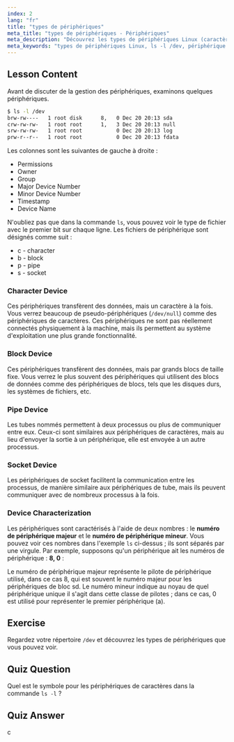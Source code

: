 ```yaml
---
index: 2
lang: "fr"
title: "types de périphériques"
meta_title: "types de périphériques - Périphériques"
meta_description: "Découvrez les types de périphériques Linux (caractère, bloc, tube, socket) et comment les identifier à l'aide de `ls -l /dev`. Comprenez les numéros de périphérique majeur/mineur. Tutoriel Linux pour débutants."
meta_keywords: "types de périphériques Linux, ls -l /dev, périphérique de caractères, périphérique de blocs, numéro de périphérique majeur mineur, tutoriel Linux, guide Linux, débutant"
---
```


## Lesson Content

Avant de discuter de la gestion des périphériques, examinons quelques périphériques.

```bash
$ ls -l /dev
brw-rw----   1 root disk      8,   0 Dec 20 20:13 sda
crw-rw-rw-   1 root root      1,   3 Dec 20 20:13 null
srw-rw-rw-   1 root root           0 Dec 20 20:13 log
prw-r--r--   1 root root           0 Dec 20 20:13 fdata
```

Les colonnes sont les suivantes de gauche à droite :

- Permissions
- Owner
- Group
- Major Device Number
- Minor Device Number
- Timestamp
- Device Name

N'oubliez pas que dans la commande `ls`, vous pouvez voir le type de fichier avec le premier bit sur chaque ligne. Les fichiers de périphérique sont désignés comme suit :

- c - character
- b - block
- p - pipe
- s - socket

### Character Device

Ces périphériques transfèrent des données, mais un caractère à la fois. Vous verrez beaucoup de pseudo-périphériques (`/dev/null`) comme des périphériques de caractères. Ces périphériques ne sont pas réellement connectés physiquement à la machine, mais ils permettent au système d'exploitation une plus grande fonctionnalité.

### Block Device

Ces périphériques transfèrent des données, mais par grands blocs de taille fixe. Vous verrez le plus souvent des périphériques qui utilisent des blocs de données comme des périphériques de blocs, tels que les disques durs, les systèmes de fichiers, etc.

### Pipe Device

Les tubes nommés permettent à deux processus ou plus de communiquer entre eux. Ceux-ci sont similaires aux périphériques de caractères, mais au lieu d'envoyer la sortie à un périphérique, elle est envoyée à un autre processus.

### Socket Device

Les périphériques de socket facilitent la communication entre les processus, de manière similaire aux périphériques de tube, mais ils peuvent communiquer avec de nombreux processus à la fois.

### Device Characterization

Les périphériques sont caractérisés à l'aide de deux nombres : le **numéro de périphérique majeur** et le **numéro de périphérique mineur**. Vous pouvez voir ces nombres dans l'exemple `ls` ci-dessus ; ils sont séparés par une virgule. Par exemple, supposons qu'un périphérique ait les numéros de périphérique : **8, 0** :

Le numéro de périphérique majeur représente le pilote de périphérique utilisé, dans ce cas 8, qui est souvent le numéro majeur pour les périphériques de bloc sd. Le numéro mineur indique au noyau de quel périphérique unique il s'agit dans cette classe de pilotes ; dans ce cas, 0 est utilisé pour représenter le premier périphérique (a).

## Exercise

Regardez votre répertoire `/dev` et découvrez les types de périphériques que vous pouvez voir.

## Quiz Question

Quel est le symbole pour les périphériques de caractères dans la commande `ls -l` ?

## Quiz Answer

c

